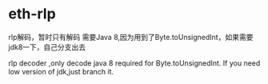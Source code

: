 # eth-rlp
rlp解码，暂时只有解码
需要Java 8,因为用到了Byte.toUnsignedInt，如果需要jdk8一下，自己分支出去

rlp decoder ,only decode
java 8 required for Byte.toUnsignedInt. If you need low version of jdk,just branch it. 